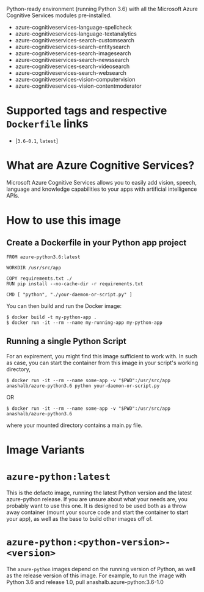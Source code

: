 Python-ready environment (running Python 3.6) with all the Microsoft Azure Cognitive Services modules pre-installed.

 * azure-cognitiveservices-language-spellcheck
 * azure-cognitiveservices-language-textanalytics
 * azure-cognitiveservices-search-customsearch
 * azure-cognitiveservices-search-entitysearch
 * azure-cognitiveservices-search-imagesearch
 * azure-cognitiveservices-search-newssearch
 * azure-cognitiveservices-search-videosearch
 * azure-cognitiveservices-search-websearch
 * azure-cognitiveservices-vision-computervision
 * azure-cognitiveservices-vision-contentmoderator

# Supported tags and respective `Dockerfile` links

-	[`3.6-0.1`, `latest`]

# What are Azure Cognitive Services?

Microsoft Azure Cognitive Services allows you to easily add vision, speech, language and knowledge capabilities to your apps with artificial intelligence APIs.

# How to use this image

## Create a Dockerfile in your Python app project

```console
FROM azure-python3.6:latest

WORKDIR /usr/src/app

COPY requirements.txt ./
RUN pip install --no-cache-dir -r requirements.txt

CMD [ "python", "./your-daemon-or-script.py" ]
```

You can then build and run the Docker image:

```console
$ docker build -t my-python-app .
$ docker run -it --rm --name my-running-app my-python-app
```

## Running a single Python Script

For an expirement, you might find this image sufficient to work with. In such as case, you can start the container from this image in your script's working directory,

```console
$ docker run -it --rm --name some-app -v "$PWD":/usr/src/app anashalb/azure-python3.6 python your-daemon-or-script.py
```

OR

```console
$ docker run -it --rm --name some-app -v "$PWD":/usr/src/app anashalb/azure-python3.6
```

where your mounted directory contains a main.py file.

# Image Variants

# `azure-python:latest`

This is the defacto image, running the latest Python version and the latest azure-python release. If you are unsure about what your needs are, you probably want to use this one. It is designed to be used both as a throw away container (mount your source code and start the container to start your app), as well as the base to build other images off of.

# `azure-python:<python-version>-<version>`

The `azure-python` images depend on the running version of Python, as well as the release version of this image. For example, to run the image with Python 3.6 and release 1.0, pull anashalb.azure-python:3.6-1.0
